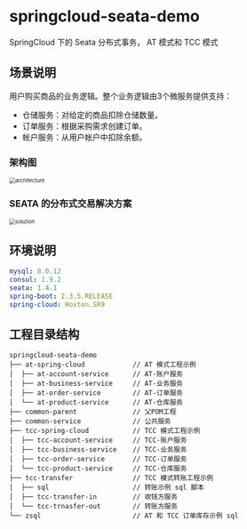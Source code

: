 # springcloud-seata-demo

SpringCloud 下的 Seata 分布式事务， AT 模式和 TCC 模式

## 场景说明

用户购买商品的业务逻辑。整个业务逻辑由3个微服务提供支持：

- 仓储服务：对给定的商品扣除仓储数量。
- 订单服务：根据采购需求创建订单。
- 帐户服务：从用户帐户中扣除余额。

### 架构图

<img src="https://cdn.jsdelivr.net/gh/dmego/images@master/img/20201209085813.png" alt="architecture" style="zoom:67%;" />

### SEATA 的分布式交易解决方案

<img src="https://cdn.jsdelivr.net/gh/dmego/images@master/img/20201209085923.png" alt="solution" style="zoom:67%;" />

## 环境说明
```yaml
mysql: 8.0.12
consul: 1.9.2
seata: 1.4.1
spring-boot: 2.3.5.RELEASE
spring-cloud: Hoxton.SR9
```

## 工程目录结构

```
springcloud-seata-demo
├── at-spring-cloud            // AT 模式工程示例
│  ├── at-account-service      // AT-账户服务
│  ├── at-business-service     // AT-业务服务
│  ├── at-order-service        // AT-订单服务
│  └── at-product-service      // AT-仓库服务
├── common-parent              // 父POM工程
├── common-service             // 公共服务
├── tcc-spring-cloud           // TCC 模式工程示例 
│  ├── tcc-account-service     // TCC-账户服务
│  ├── tcc-business-service    // TCC-业务服务
│  ├── tcc-order-service       // TCC-订单服务
│  └── tcc-product-service     // TCC-仓库服务
├── tcc-transfer               // TCC 模式转账工程示例
│  ├── sql                     // 转账示例 sql 脚本
│  ├── tcc-transfer-in         // 收钱方服务 
│  └── tcc-trnasfer-out        // 转账方服务
└── zsql                       // AT 和 TCC 订单库存示例 sql
```
